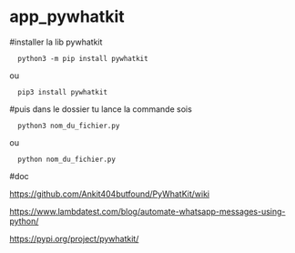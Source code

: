 # app_pywhatkit

#installer la lib pywhatkit 

      python3 -m pip install pywhatkit  
      
ou 
      
      pip3 install pywhatkit

#puis dans le dossier tu lance la commande sois 


      python3 nom_du_fichier.py 


ou 

      
      python nom_du_fichier.py


#doc 

https://github.com/Ankit404butfound/PyWhatKit/wiki

https://www.lambdatest.com/blog/automate-whatsapp-messages-using-python/

https://pypi.org/project/pywhatkit/
